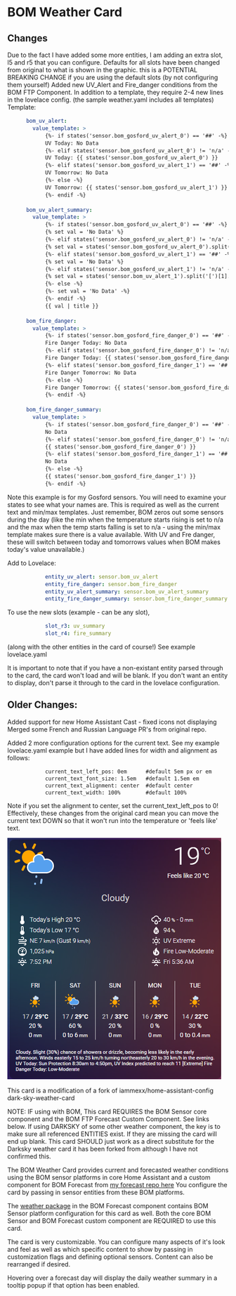 # BOM Weather Card

## Changes
Due to the fact I have added some more entities, I am adding an extra slot, l5 and r5 that you can configure. Defaults for all slots have been changed from original to what is shown in the graphic. this is a POTENTIAL BREAKING CHANGE if you are using the default slots (by not configuring them yourself)
Added new UV_Alert and Fire_danger conditions from the BOM FTP Component. In addition to a template, they require 2-4 new lines in the lovelace config.
(the sample weather.yaml includes all templates)
Template:
```yaml
      bom_uv_alert:
        value_template: >
            {%- if states('sensor.bom_gosford_uv_alert_0') == '##' -%}
            UV Today: No Data
            {%- elif states('sensor.bom_gosford_uv_alert_0') != 'n/a' -%} 
            UV Today: {{ states('sensor.bom_gosford_uv_alert_0') }}
            {%- elif states('sensor.bom_gosford_uv_alert_1') == '##' -%}
            UV Tomorrow: No Data
            {%- else -%}
            UV Tomorrow: {{ states('sensor.bom_gosford_uv_alert_1') }}
            {%- endif -%}

      bom_uv_alert_summary:
        value_template: >
            {%- if states('sensor.bom_gosford_uv_alert_0') == '##' -%} 
            {% set val = 'No Data' %}
            {%- elif states('sensor.bom_gosford_uv_alert_0') != 'n/a' -%} 
            {% set val = states('sensor.bom_gosford_uv_alert_0').split('[')[1].split(']')[0] %}
            {%- elif states('sensor.bom_gosford_uv_alert_1') == '##' -%} 
            {% set val = 'No Data' %}
            {%- elif states('sensor.bom_gosford_uv_alert_1') != 'n/a' -%} 
            {% set val = states('sensor.bom_uv_alert_1').split('[')[1].split(']')[0] %}
            {%- else -%}
            {%- set val = 'No Data' -%}
            {%- endif -%}
            {{ val | title }} 
          
      bom_fire_danger:
        value_template: >
            {%- if states('sensor.bom_gosford_fire_danger_0') == '##' -%}
            Fire Danger Today: No Data
            {%- elif states('sensor.bom_gosford_fire_danger_0') != 'n/a' -%} 
            Fire Danger Today: {{ states('sensor.bom_gosford_fire_danger_0') }}
            {%- elif states('sensor.bom_gosford_fire_danger_1') == '##' -%}
            Fire Danger Tomorrow: No Data
            {%- else -%}
            Fire Danger Tomorrow: {{ states('sensor.bom_gosford_fire_danger_1') }}
            {%- endif -%}

      bom_fire_danger_summary:
        value_template: >
            {%- if states('sensor.bom_gosford_fire_danger_0') == '##' -%}
            No Data
            {%- elif states('sensor.bom_gosford_fire_danger_0') != 'n/a' -%} 
            {{ states('sensor.bom_gosford_fire_danger_0') }}
            {%- elif states('sensor.bom_gosford_fire_danger_1') == '##' -%}
            No Data
            {%- else -%}
            {{ states('sensor.bom_gosford_fire_danger_1') }}
            {%- endif -%}
```

Note this example is for my Gosford sensors. You will need to examine your states to see what your names are. This is required as well as the current text and min/max templates.
Just remember, BOM zeros out some sensors during the day (like the min when the temperature starts rising is set to n/a and the max when the temp starts falling is set to n/a - using the min/max template makes sure there is a value available. With UV and Fre danger, these will switch between today and tomorrows values when BOM makes today's value unavailable.)

Add to Lovelace:
```yaml
            entity_uv_alert: sensor.bom_uv_alert
            entity_fire_danger: sensor.bom_fire_danger
            entity_uv_alert_summary: sensor.bom_uv_alert_summary
            entity_fire_danger_summary: sensor.bom_fire_danger_summary
```
To use the new slots (example - can be any slot),
```yaml
            slot_r3: uv_summary
            slot_r4: fire_summary
```
(along with the other entities in the card of course!) See example lovelace.yaml

It is important to note that if you have a non-existant entity parsed through to the card, the card won't load and will be blank. If you don't want an entity to display, don't parse it through to the card in the lovelace configuration.


## Older Changes:

Added support for new Home Assistant Cast - fixed icons not displaying
Merged some French and Russian Language PR's from original repo.

Added 2 more configuration options for the current text. See my example lovelace.yaml example but I have added lines for width and alignment as follows:
```
            current_text_left_pos: 0em      #default 5em px or em
            current_text_font_size: 1.5em   #default 1.5em em
            current_text_alignment: center  #default center
            current_text_width: 100%        #default 100%
```
Note if you set the alignment to center, set the current_text_left_pos to 0!
Effectively, these changes from the original card mean you can move the current text DOWN so that it won't run into the temperature or 'feels like' text.

![image](https://github.com/DavidFW1960/bom-weather-card/blob/master/bom-weather.png)


This card is a modification of a fork of iammexx/home-assistant-config dark-sky-weather-card


NOTE: IF using with BOM, This card REQUIRES the BOM Sensor core component and the BOM FTP Forecast Custom Component. See links below.
If using DARKSKY of some other weather component, the key is to make sure all referenced ENTITIES exist. If they are missing the card will end up blank.
This card SHOULD just work as a direct substitute for the Darksky weather card it has been forked from although I have not confirmed this.

The BOM Weather Card provides current and forecasted weather conditions using the BOM sensor platforms in core Home Assistant and a custom component for BOM Forecast from [my forecast repo here](https://github.com/DavidFW1960/bom_forecast) You configure the card by passing in sensor entities from these BOM platforms. 


The [weather package](https://github.com/DavidFW1960/bom_forecast/blob/master/weather.yaml) in the BOM Forecast component contains BOM Sensor platform configuration for this card as well. Both the core BOM Sensor and BOM Forecast custom component are REQUIRED to use this card.


The card is very customizable.  You can configure many aspects of it's look and feel as well as which specific content to show by passing in customization flags and defining optional sensors.  Content can also be rearranged if desired. 


Hovering over a forecast day will display the daily weather summary in a tooltip popup if that option has been enabled.

